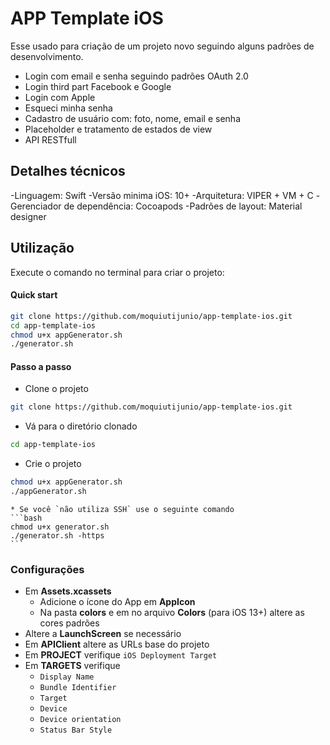 # APP Template iOS

Esse usado para criação de um projeto novo seguindo alguns padrões de desenvolvimento.

 - Login com email e senha seguindo padrões OAuth 2.0
 - Login third part Facebook e Google
 - Login com Apple
 - Esqueci minha senha
 - Cadastro de usuário com: foto, nome, email e senha
 - Placeholder e tratamento de estados de view
 - API RESTfull

## Detalhes técnicos

-Linguagem: Swift
-Versão minima iOS: 10+
-Arquitetura: VIPER + VM + C
-Gerenciador de dependência: Cocoapods
-Padrões de layout: Material designer


## Utilização

Execute o comando no terminal para criar o projeto:

#### Quick start
```bash
git clone https://github.com/moquiutijunio/app-template-ios.git
cd app-template-ios
chmod u+x appGenerator.sh
./generator.sh
```

#### Passo a passo
- Clone o projeto
```bash
git clone https://github.com/moquiutijunio/app-template-ios.git
```

- Vá para o diretório clonado
```bash
cd app-template-ios
```

- Crie o projeto
```bash
chmod u+x appGenerator.sh
./appGenerator.sh
```
    * Se você `não utiliza SSH` use o seguinte comando
    ```bash
    chmod u+x generator.sh
    ./generator.sh -https
    ```

### Configurações

- Em **Assets.xcassets**
    - Adicione o ícone do App em **AppIcon**
    - Na pasta **colors** e em no arquivo **Colors** (para iOS 13+) altere as cores padrões
- Altere a **LaunchScreen** se necessário
- Em **APIClient** altere as URLs base do projeto
- Em **PROJECT** verifique `iOS Deployment Target`
- Em **TARGETS** verifique
    - `Display Name`
    - `Bundle Identifier`
    - `Target`
    - `Device`
    - `Device orientation`
    - `Status Bar Style`